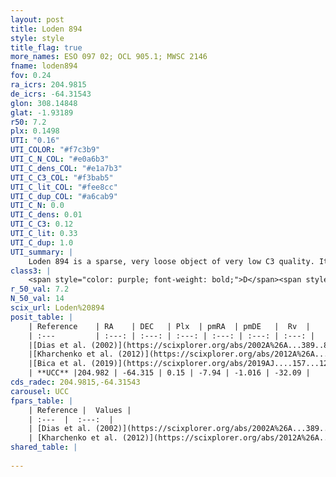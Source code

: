 ```yaml
---
layout: post
title: Loden 894
style: style
title_flag: true
more_names: ESO 097 02; OCL 905.1; MWSC 2146
fname: loden894
fov: 0.24
ra_icrs: 204.9815
de_icrs: -64.31543
glon: 308.14848
glat: -1.93189
r50: 7.2
plx: 0.1498
UTI: "0.16"
UTI_COLOR: "#f7c3b9"
UTI_C_N_COL: "#e0a6b3"
UTI_C_dens_COL: "#e1a7b3"
UTI_C_C3_COL: "#f3bab5"
UTI_C_lit_COL: "#fee8cc"
UTI_C_dup_COL: "#a6cab9"
UTI_C_N: 0.0
UTI_C_dens: 0.01
UTI_C_C3: 0.12
UTI_C_lit: 0.33
UTI_C_dup: 1.0
UTI_summary: |
    Loden 894 is a sparse, very loose object of very low C3 quality. It is poorly studied in the literature, with no articles listed in the last 6 years.<br><br><span style="color: #99180f; font-weight: bold;">Warning: </span>contains less than 25 stars with <i>P>0.5</i> estimated.
class3: |
    <span style="color: purple; font-weight: bold;">D</span><span style="color: red; font-weight: bold;">C</span>
r_50_val: 7.2
N_50_val: 14
scix_url: Loden%20894
posit_table: |
    | Reference    | RA    | DEC   | Plx  | pmRA  | pmDE   |  Rv  |
    | :---         | :---: | :---: | :---: | :---: | :---: | :---: |
    |[Dias et al. (2002)](https://scixplorer.org/abs/2002A%26A...389..871D) | 204.921 | -64.333 | -- | -3.57 | -4.89 | -- |
    |[Kharchenko et al. (2012)](https://scixplorer.org/abs/2012A%26A...543A.156K) | 204.921 | -64.32 | -- | -7.0 | 2.18 | -- |
    |[Bica et al. (2019)](https://scixplorer.org/abs/2019AJ....157...12B) | 204.922 | -64.324 | -- | -- | -- | -- |
    | **UCC** |204.982 | -64.315 | 0.15 | -7.94 | -1.016 | -32.09 | 
cds_radec: 204.9815,-64.31543
carousel: UCC
fpars_table: |
    | Reference |  Values |
    | :---  |  :---:  |
    | [Dias et al. (2002)](https://scixplorer.org/abs/2002A%26A...389..871D) | `E(B-V)=0.729, Dist=1423.0, Age=9.04` |
    | [Kharchenko et al. (2012)](https://scixplorer.org/abs/2012A%26A...543A.156K) | `e_bv=0.729, distance=1423, log_age=9.04` |
shared_table: |
    
---
```


